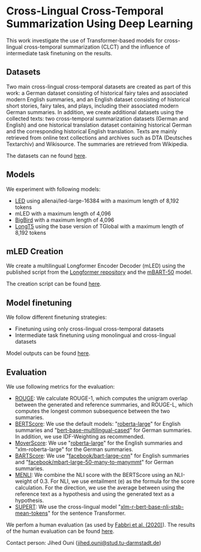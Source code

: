 # Cross-Lingual Cross-Temporal Summarization Using Deep Learning

This work investigate the use of Transformer-based models for cross-lingual cross-temporal summarization (CLCT) and the influence of intermediate task finetuning on the results.


## Datasets 
Two main cross-lingual cross-temporal datasets are created as part of this work: a German dataset consisting of historical fairy tales and associated modern English summaries, and an English dataset consisting of historical short stories, fairy tales, and plays, including their associated modern German summaries. In addition, we create additional datasets using the collected texts: two cross-temporal summarization datasets (German and English) and one historical translation dataset containing historical German and the corresponding historical English translation. Texts are mainly retrieved from online text collections and archives such as DTA (Deutsches Textarchiv) and Wikisource. The summaries are retrieved from Wikipedia.

The datasets can ne found [here](https://drive.google.com/drive/folders/1MUaYjUfiThMX8H7HDJfpujikwmdku-7m?usp=sharing). 

## Models 
We experiment with following models: 
- [LED](https://huggingface.co/allenai/led-large-16384) using allenai/led-large-16384 with a maximum length of 8,192 tokens
- mLED with a maximum length of 4,096
- [BigBird](https://huggingface.co/pszemraj/bigbird-pegasus-large-K-booksum) with a maximum length of 4,096
- [LongT5](https://huggingface.co/pszemraj/long-t5-tglobal-base-16384-book-summary) using the base version of TGlobal with a maximum length of 8,192 tokens

## mLED Creation 
We create a multilingual Longformer Encoder Decoder (mLED) using the published script from the [Longformer repository](https://github.com/allenai/longformer) and the [mBART-50](https://huggingface.co/facebook/mbart-large-50-many-to-many-mmt) model. 

The creation script can be found [here](https://github.com/jihedouni/CLCT/tree/main/Models/mLED).

## Model finetuning
We follow different finetuning strategies: 
* Finetuning using only cross-lingual cross-temporal datasets 
* Intermediate task finetuning using monolingual and cross-lingual datasets

Model outputs can be found [here](https://drive.google.com/drive/folders/138bl4ELZU-Krp-nsChzDpY2vTsyJSWLf?usp=sharing). 


## Evaluation 

We use following metrics for the evaluation: 
* [ROUGE](https://pypi.org/project/rouge-score/): We calculate ROUGE-1, which computes the unigram overlap between the generated and reference summaries, and ROUGE-L, which computes the longest common subsequence between the two summaries.
* [BERTScore](https://github.com/Tiiiger/bert_score): We use the default models: "[roberta-large](https://huggingface.co/roberta-large)" for English summaries and "[bert-base-multilingual-cased](https://huggingface.co/bert-base-multilingual-cased)" for German summaries. In addition, we use IDF-Weighting as recommended.
* [MoverScore](https://github.com/AIPHES/emnlp19-moverscore): We use "[roberta-large](https://huggingface.co/roberta-large)" for the English summaries
and "xlm-roberta-large" for the German summaries.
* [BARTScore](https://github.com/neulab/BARTScore): We use "[facebook/bart-large-cnn](https://huggingface.co/facebook/bart-large-cnn)" for English summaries and "[facebook/mbart-large-50-many-to-manymmt](https://huggingface.co/facebook/mbart-large-50-many-to-many-mmt)" for German summaries.
* [MENLI](https://github.com/cyr19/MENLI): We combine the NLI score with the BERTScore using an NLI-weight of 0.3. For NLI, we use entailment (e) as the formula for the score calculation. For the direction, we use the average between using the reference text as a hypothesis and using the generated text as a hypothesis.
* [SUPERT](https://github.com/Yale-LILY/SummEval/tree/master/evaluation/summ_eval): We use the cross-lingual model "[xlm-r-bert-base-nli-stsb-mean-tokens](https://huggingface.co/sentence-transformers/xlm-r-bert-base-nli-stsb-mean-tokens)" for the sentence Transformer.

We perfom a human evaluation (as used by [Fabbri et al. (2020)](https://arxiv.org/abs/2007.12626)). The results of the human evaluation can be found [here](https://drive.google.com/drive/folders/1MWvEuXcX9GTBPGgvjHcBRZu3ZnbMUC8Q?usp=sharing). 



Contact person: Jihed Ouni (jihed.ouni@stud.tu-darmstadt.de)
